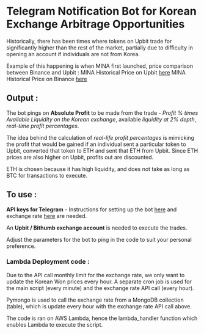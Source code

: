 # Telegram Notification Bot for Korean Exchange Arbitrage Opportunities

Historically, there has been times where tokens on Upbit trade for significantly higher than the rest of the market, partially due to difficulty in opening an account if individuals are not from Korea. 

Example of this happening is when MINA first launched, price comparison between Binance and Upbit : 
MINA Historical Price on Upbit [here](https://www.binance.com/en/price/mina)
MINA Historical Price on Binance [here](https://upbit.com/exchange?code=CRIX.UPBIT.KRW-MINA)


## Output : 

The bot pings on **Absolute Profit** to be made from the trade - *Profit % times Available Liquidity on the Korean exchange*, available *liquidity at 2% depth*, *real-time profit percentages*. 

The idea behind the calculation of *real-life profit percentages* is mimicking the profit that would be gained if an individual sent a particular token to Upbit, converted that token to ETH and sent that ETH from Upbit. Since ETH prices are also higher on Upbit, profits out are discounted. 

ETH is chosen because it has high liquidity, and does not take as long as BTC for transactions to execute. 

## To use : 

**API keys for Telegram** - Instructions for setting up the bot [here](https://core.telegram.org/bots/api) and exchange rate [here](https://exchangeratesapi.io/) are needed.

An **Upbit / Bithumb exchange account** is needed to execute the trades. 

Adjust the parameters for the bot to ping in the code to suit your personal preference. 


### Lambda Deployment code : 

Due to the API call monthly limit for the exchange rate, we only want to update the Korean Won prices every hour. A separate cron job is used for the main script (every minute) and the exchange rate API call (every hour). 

Pymongo is used to call the exchange rate from a MongoDB collection (table), which is update every hour with the exchange rate API call above. 

The code is ran on AWS Lambda, hence the lambda_handler function which enables Lambda to execute the script. 




